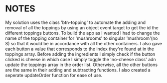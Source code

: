 # NOTES
My solution uses the class 'btn-topping' to automate the adding and removal of all the toppings by using an object event target to get the id the different toppings buttons. To build the app as I wanted I had to change the name of the topping container for 'mushrooms' to singular 'mushroom'(no S) so that it would be in accordance with all the other containers. I also gave each button a value that corresponds to the index they're found at in the toppings array. Before adding the ingredients I simply check if the button clicked is cheese in which case I simply toggle the 'no-cheese class' adn update the toppings array in the order list. Otherwise, all the other buttons are the same in their adding and subtracting functions. I also created a seperate updateOrder function for ease of use. 
